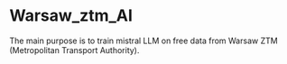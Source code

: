 # Warsaw_ztm_AI
The main purpose is to train mistral LLM on free data from Warsaw ZTM (Metropolitan Transport Authority). 
